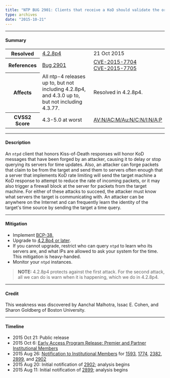```yaml
---
title: "NTP BUG 2901: Clients that receive a KoD should validate the origin timestamp field"
type: archives
date: "2015-10-21"
---
```


* * *

#### Summary

<table>
  <tbody>
	<tr>
		<th><b>Resolved</b></th>
		<td><a href="/support/securitynotice/4_2_8p4-release-announcement/">4.2.8p4</a></td>
		<td>21 Oct 2015</td>
	</tr>
	<tr>
		<th><b>References</b></th>
		<td><a href="https://bugs.ntp.org/show_bug.cgi?id=2901">Bug 2901</a></td>
		<td><a href="https://nvd.nist.gov/vuln/detail/CVE-2015-7704">CVE-2015-7704</a><br> <a href="https://nvd.nist.gov/vuln/detail/CVE-2015-7705">CVE-2015-7705</a></td>
	</tr>
	<tr>
		<th><b>Affects</b></th>
		<td>All ntp-4 releases up to, but not including 4.2.8p4,<br> and 4.3.0 up to, but not including 4.3.77.</td>
		<td>Resolved in 4.2.8p4.</td>
	</tr>
	<tr>
		<th><b>CVSS2 Score</b></th>
		<td>4.3-5.0 at worst</td>
		<td><a href="https://nvd.nist.gov/vuln-metrics/cvss/v2-calculator?calculator&version=2.0&vector=(AV:N/AC:M/Au:N/C:N/I:N/A:P)">AV:N/AC:M/Au:N/C:N/I:N/A:P</a></td>
	</tr>	
  </tbody>	
</table>

* * *
    
#### Description 

An `ntpd` client that honors Kiss-of-Death responses will honor KoD messages that have been forged by an attacker, causing it to delay or stop querying its servers for time updates. Also, an attacker can forge packets that claim to be from the target and send them to servers often enough that a server that implements KoD rate limiting will send the target machine a KoD response to attempt to reduce the rate of incoming packets, or it may also trigger a firewall block at the server for packets from the target machine. For either of these attacks to succeed, the attacker must know what servers the target is communicating with. An attacker can be anywhere on the Internet and can frequently learn the identity of the target's time source by sending the target a time query.

* * *
    
#### Mitigation

* Implement [BCP-38.](http://www.bcp38.info/index.php/Main_Page)
* Upgrade to [4.2.8p4 or later](/downloads/).
*  If you cannot upgrade, restrict who can query `ntpd` to learn who its servers are, and what IPs are allowed to ask your system for the time. This mitigation is heavy-handed.
* Monitor your `ntpd` instances. 

> **NOTE:** 4.2.8p4 protects against the first attack. For the second attack, all we can do is warn when it is happening, which we do in 4.2.8p4. 

* * *

#### Credit

This weakness was discovered by Aanchal Malhotra, Issac E. Cohen, and Sharon Goldberg of Boston University.

* * *

#### Timeline

* 2015 Oct 21: Public release
* 2015 Oct 6: [Early Access Program Release: Premier and Partner Institutional Members](https://www.nwtime.org/membership/benefits/)
* 2015 Aug 26: [Notification to Institutional Members](https://www.nwtime.org/membership/benefits/) for [1593](https://bugs.ntp.org/show_bug.cgi?id=1593), [1774](https://bugs.ntp.org/show_bug.cgi?id=1774), [2382](https://bugs.ntp.org/show_bug.cgi?id=2382), [2899](/support/securitynotice/ntpbug2899/), and [2902](/support/securitynotice/ntpbug2902/)
* 2015 Aug 20: Initial notification of [2902](/support/securitynotice/ntpbug2902/); analysis begins
* 2015 Aug 11: Initial notification of [2899](/support/securitynotice/ntpbug2899/); analysis begins